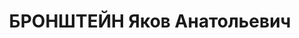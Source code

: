 ---
title: БРОНШТЕЙН Яков Анатольевич
description: "Род. в 1899, Польша, г. Гомель, еврей, обр.: высшее, член/канд. в члены\
  \ ВКП(б). Проживал: Минск, 2-й Опанский пер. 4б, кв. 2. Отв.секретарь, Союз советских\
  \ писателей БССР \n  Арестован 06.06.1937. Обв. по ст. 70, 76 УК БССР - член троцкистской\
  \ орг., организовал террористич.группу. Приговор: ВК ВС СССР, 28.10.1937 – ВМН с\
  \ конфискацией имущества. Расстрелян 29.10.1937, Минск. \n  Реабилитирован ВК ВС\
  \ СССР 27.06.1956"
---